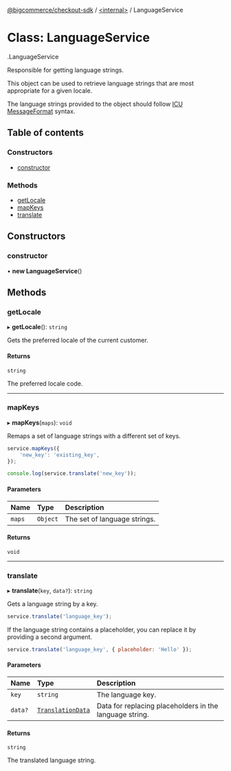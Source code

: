 [@bigcommerce/checkout-sdk](../README.md) / [<internal\>](../modules/internal_.md) / LanguageService

# Class: LanguageService

[<internal>](../modules/internal_.md).LanguageService

Responsible for getting language strings.

This object can be used to retrieve language strings that are most
appropriate for a given locale.

The language strings provided to the object should follow [ICU
MessageFormat](http://userguide.icu-project.org/formatparse/messages) syntax.

## Table of contents

### Constructors

- [constructor](internal_.LanguageService.md#constructor)

### Methods

- [getLocale](internal_.LanguageService.md#getlocale)
- [mapKeys](internal_.LanguageService.md#mapkeys)
- [translate](internal_.LanguageService.md#translate)

## Constructors

### constructor

• **new LanguageService**()

## Methods

### getLocale

▸ **getLocale**(): `string`

Gets the preferred locale of the current customer.

#### Returns

`string`

The preferred locale code.

___

### mapKeys

▸ **mapKeys**(`maps`): `void`

Remaps a set of language strings with a different set of keys.

```js
service.mapKeys({
    'new_key': 'existing_key',
});

console.log(service.translate('new_key'));
```

#### Parameters

| Name | Type | Description |
| :------ | :------ | :------ |
| `maps` | `Object` | The set of language strings. |

#### Returns

`void`

___

### translate

▸ **translate**(`key`, `data?`): `string`

Gets a language string by a key.

```js
service.translate('language_key');
```

If the language string contains a placeholder, you can replace it by
providing a second argument.

```js
service.translate('language_key', { placeholder: 'Hello' });
```

#### Parameters

| Name | Type | Description |
| :------ | :------ | :------ |
| `key` | `string` | The language key. |
| `data?` | [`TranslationData`](../interfaces/internal_.TranslationData.md) | Data for replacing placeholders in the language string. |

#### Returns

`string`

The translated language string.
